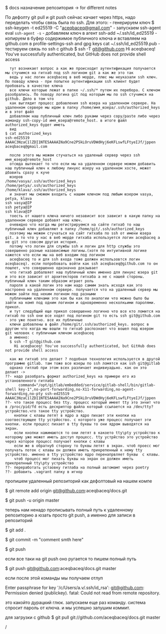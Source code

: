 
$ docs
назначение репозитория -> for different notes



По дефолту git pull и git push сейчас качает через https, надо переделать чтобы связь была по ssh.
Для этого:
    - генерируем ключ
      $ ssh-keygen -t ed25519 -C "aceqbaceq@gmail.com"
    - запускаем ssh-agent
      eval `ssh-agent -s`
    - добавляем ключ в агент
      ssh-add ~/.ssh/id_ed25519
    - копируем в буфер содержимое публичного ключа и вставляем на github.com в  profile-settings-ssh and gpg keys
      cat ~/.ssh/id_ed25519.pub
    - тестируем связь по ssh с github
      $ ssh -T git@github.com
        Hi aceqbaceq! You've successfully authenticated, but GitHub does not provide shell access

      тут возникает вопрос а как же происходит аутентификация получается мы стучимся на гитхаб под ssh логином git а как же это так 
      ведь у нас логин aceqbaceq в веб морде, плюс мы неуказали ssh ключ. По поводу ключа - при попытке аутентификации ssh клиент будет пробовать в качестве ключа
      все ключи которые лежат в папке ~/.ssh/* путем их перебора. С ключом разобрались. По поводу логина git под которым мы по ssh стучимся на github. Дело в том что
      как выглядит процесс добавления ssh юзера на удаленном сервере. На удаленном сервере мы идем в папку /home/имя_юзера/.ssh/authorized_keys  и в этот файл 
      добавляем наш публичный ключ либо руками через copy/paste либо через команду ssh-copy-id имя_юзера@remote_host. в итоге файл authorized_keys будет иметь
      вид
	$ cat authorized_keys 
	ssh-ed25519 AAAAC3NzaC1lZDI1NTE5AAAAINa9Cne2PSkLOruVDWdHyj6eKFLswfLFtyeIJf/jppen aceqbaceq@gmail.com

      после этого мы можем стучаться на удаленый сервер через ssh имя_юзера@remote_host
      отсюда вытекает то что если мы на удаленном сервере можем добавить наш публичный ключ к любому линукс юзеру на удаленном хосте, может дбавить сразу к куче 
      юзеров 
	/home/vasya/.ssh/authorized_keys
	/home/petya/.ssh/authorized_keys
	/home/klava/.ssh/authorized_keys
      и значит мы сможем входить с нашим ключом под любым юзером vasya, petya, klava
	ssh vasya@IP
	ssh petya@IP
	ssh klava@IP
      тоесть от нашего ключа ничего независит все зависит в какую папку на удаленном сервере добавят наш ключ.
      очевидно что когда мы регистрируемся на сайте гитхаб то наш публичный ключ добавляют в папку /home/git/.ssh/authorized_keys
      поэтому мы можем стучаться на сайт гитхаба по ssh от имени юзера git. а то что у нас в веб морде гитхаба используется логин aceqbaceq а не git это совсем другая история.
      потому что логин для службы ssh и логин для http службы это совершенно разные назависимые логины.(хотя по интуитивной логике кажется что если мы на веб входим под логином
      aceqbaceq то и для ssh входа тоже должен использовтся логин aceqbaceq). если попробовать войти как ssh aceqbaceq@github.com то он пошлет, что совершенно однзначно докзывает
      что гитхаб добалвяет наш публичный ключ именно для линукс юзера git и это все зависит от архитекторов гитхаба а не с нашей стороны. публичный ключ таким образом играет роль
      пароля а какой логин это нам надо самим знать исходя как это настроено на удаленном сервере. получается что на удаленный сервер мы можем зайти под неким логином под разными
      публичными ключами это как бы как по аналогии что можно было бы зайти на комп под одним логином и одновременно несколкьими паролями. прикол. 
      и тут следубщий еще прикол совершенно логично что все кто ломится на гитхаб по ssh они все ходят под логином git то есть ssh git@github.com - это уже понятно. все их публичные
      ключи добавлены в файл /home/git/.ssh/authorized_keys. вопрос в другом что когда мы вошли то гитхаб распознает что вошел под юзером git человек с публичным ключом aceqbaceq
      а именно:
      $ ssh -T git@github.com
        Hi aceqbaceq! You've successfully authenticated, but GitHub does not provide shell access

      как же гитхаб это делает ? подобная технология используется в другой программе gitlab. там тоже все юзеры по ssh ломятся как ssh git@gitlab
      однако гитлаб при этом всех различает индивиуадьно. как он это делает -> 
	??- надо разобрать формат authorized_keys на примере его из установленного гитлаба
          command="/opt/gitlab/embedded/service/gitlab-shell/bin/gitlab-shell key-1",no-port-forwarding,no-X11-forwarding,no-agent-forwarding,no-pty ssh-ed25519 AAAAC3NzaC1lZDI1NTE5AAAAINa9Cne2PSkLOruVDWdHyj6eKFLswfLFtyeIJf/jppen
	??- что такое процесс без tty. процесс который имеет tty это знчит что в /proc/pid/fd есть дескриптор файла который ссылается на /dev/tty? устройство.что такое tty устройство.
		кнопки с клавы летят в ядро а ядро пихает эти кнопки на соотвествующее tty устрйоство. с которого уже процесс получает эти кнопки. если процесс пихает в tty буквы то они ядром выводятся на экран. 
	    если кнопки нажимаются то они летят в какоето tty\pty устройство к которому уже может иметь доступ процесс. tty устрйство это устройство через которое процесс получает кнопки с клавы
	    если же в обратнуб сторону то буквы летят в экран. чтоб проесс мог получать поток с клавы он должен иметь прикрепенный к нему tty устройство. именно в tty устройство ядро перенапрвляет буквы  с клавы.
	    чтоб процесс мог пихать буквы на экран он должен иметь приклрелнный tty\pty устройство
	??- переработать устаовку гитлаба на полный автомамт через poetry
	??- добавить .vagrant папку в игнор









пропишем удаленный репозиторий как дефолтовый на нашем компе

$ git remote add origin git@github.com:aceqbaceq/docs.git

$ git push -u origin master

теперь нам ненадо прописывать полный путь к удаленному репозиторию 
а юзать просто git push, а именно для записи в репозиторий

$ git add .

$ git commit -m "comment smth here"

$ git push

если все таки на git push оно ругается то пишем полный путь

$ git push git@github.com:aceqbaceq/docs.git master

если после этой команды мы получаем отлуп

Enter passphrase for key '/c/Users/a.v/.ssh/id_rsa':
git@github.com: Permission denied (publickey).
fatal: Could not read from remote repository.

это какойто дурацкий глюк. запускаем еще раз команду. система спросит пароль от ключа. и мы успешно запушим коммит.

для загрузки с github
$ git pull git://github.com/aceqbaceq/docs.git master


/
